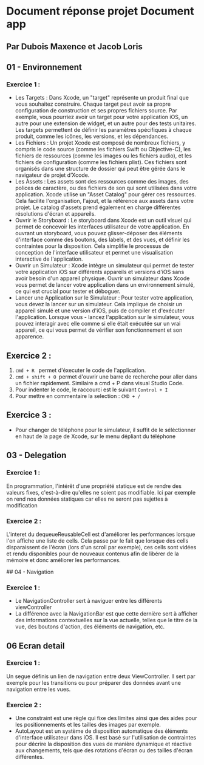 # Document réponse projet Document app

## Par Dubois Maxence et Jacob Loris

## 01 - Environnement

### Exercice 1 : 

- Les Targets : Dans Xcode, un "target" représente un produit final que vous souhaitez construire. Chaque target peut avoir sa propre configuration de construction et ses propres fichiers source. Par exemple, vous pourriez avoir un target pour votre application iOS, un autre pour une extension de widget, et un autre pour des tests unitaires. Les targets permettent de définir les paramètres spécifiques à chaque produit, comme les icônes, les versions, et les dépendances.
- Les Fichiers : Un projet Xcode est composé de nombreux fichiers, y compris le code source (comme les fichiers Swift ou Objective-C), les fichiers de ressources (comme les images ou les fichiers audio), et les fichiers de configuration (comme les fichiers plist). Ces fichiers sont organisés dans une structure de dossier qui peut être gérée dans le navigateur de projet d’Xcode.
- Les Assets : Les assets sont des ressources comme des images, des polices de caractère, ou des fichiers de son qui sont utilisées dans votre application. Xcode utilise un "Asset Catalog" pour gérer ces ressources. Cela facilite l'organisation, l'ajout, et la référence aux assets dans votre projet. Le catalog d'assets prend également en charge différentes résolutions d'écran et appareils.
- Ouvrir le Storyboard : Le storyboard dans Xcode est un outil visuel qui permet de concevoir les interfaces utilisateur de votre application. En ouvrant un storyboard, vous pouvez glisser-déposer des éléments d'interface comme des boutons, des labels, et des vues, et définir les contraintes pour la disposition. Cela simplifie le processus de conception de l'interface utilisateur et permet une visualisation interactive de l'application.
- Ouvrir un Simulateur : Xcode intègre un simulateur qui permet de tester votre application iOS sur différents appareils et versions d'iOS sans avoir besoin d'un appareil physique. Ouvrir un simulateur dans Xcode vous permet de lancer votre application dans un environnement simulé, ce qui est crucial pour tester et déboguer.
- Lancer une Application sur le Simulateur : Pour tester votre application, vous devez la lancer sur un simulateur. Cela implique de choisir un appareil simulé et une version d'iOS, puis de compiler et d'exécuter l'application. Lorsque vous - lancez l'application sur le simulateur, vous pouvez interagir avec elle comme si elle était exécutée sur un vrai appareil, ce qui vous permet de vérifier son fonctionnement et son apparence.

## Exercice 2 : 
1. ```cmd + R ``` permet d'éxecuter le code de l'application.
2.  ```cmd + shift + O ```permet d'ouvrir une barre de recherche pour aller dans un fichier rapidement. Similaire a cmd + P dans visual Studio Code.
3. Pour indenter le code, le raccourci est le suivant ``` Control + I ```
4. Pour mettre en commentaire la selection : ```CMD + /```

## Exercice 3 : 
- Pour changer de téléphone pour le simulateur, il suffit de le séléctionner en haut de la page de Xcode, sur le menu dépliant du téléphone


## 03 - Delegation

### Exercice 1 :
En programmation, l'intérêt d'une propriété statique est de rendre des valeurs fixes, c'est-à-dire qu'elles ne soient pas modifiable. Ici par exemple on rend nos données statiques car elles ne seront pas sujettes à modification

### Exercice 2 :
L'interet du dequeueReusableCell est d'améliorer les performances lorsque l'on affiche une liste de cells. Cela passe par le fait que lorsque des cells disparaissent de l'écran (lors d'un scroll par exemple), ces cells sont vidées et rendu disponibles pour de nouveaux contenus afin de libérer de la mémoire et donc améliorer les performances.

## 04 - Navigation

### Exercice 1 :
- Le NavigationController sert à naviguer entre les différents viewController
- La différence avec la NavigationBar est que cette dernière sert à afficher des informations contextuelles sur la vue actuelle, telles que le titre de la vue, des boutons d'action, des éléments de navigation, etc.

## 06 Ecran detail

### Exercice 1 :
Un segue définis un lien de navigation entre deux ViewController. Il sert par exemple pour les transitions ou pour préparer des données avant une navigation entre les vues.

### Exercice 2 :
- Une constraint est une règle qui fixe des limites ainsi que des aides pour les positionnements et les tailles des images par exemple.
- AutoLayout est un système de disposition automatique des éléments d'interface utilisateur dans iOS. Il est basé sur l'utilisation de contraintes pour décrire la disposition des vues de manière dynamique et réactive aux changements, tels que des rotations d'écran ou des tailles d'écran différentes.

